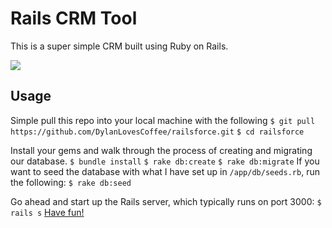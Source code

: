 # Rails CRM Tool
This is a super simple CRM built using Ruby on Rails.

<img src="app/assets/images/railsforce.gif">

## Usage
Simple pull this repo into your local machine with the following
`$ git pull https://github.com/DylanLovesCoffee/railsforce.git`
`$ cd railsforce`

Install your gems and walk through the process of creating and migrating our database.
`$ bundle install`
`$ rake db:create`
`$ rake db:migrate`
If you want to seed the database with what I have set up in `/app/db/seeds.rb`, run the following:
`$ rake db:seed`

Go ahead and start up the Rails server, which typically runs on port 3000:
`$ rails s`
[Have fun!](http://localhost:3000/)
